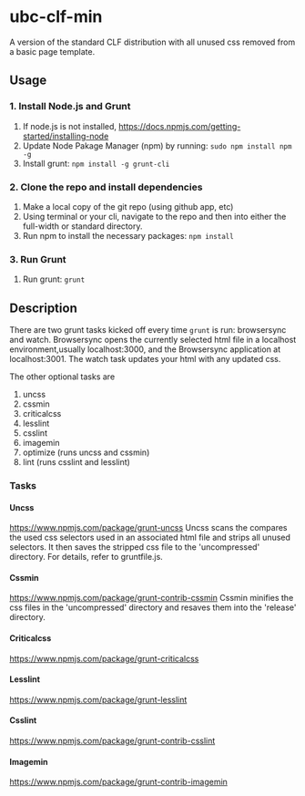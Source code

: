 # ubc-clf-min
A version of the standard CLF distribution with all unused css removed from a basic page template.

## Usage
### 1. Install Node.js and Grunt 
1. If node.js is not installed, https://docs.npmjs.com/getting-started/installing-node
2. Update Node Pakage Manager (npm) by running: 
    `sudo npm install npm -g`
3. Install grunt: 
    `npm install -g grunt-cli`

### 2. Clone the repo and install dependencies
1. Make a local copy of the git repo (using github app, etc)
2. Using terminal or your cli, navigate to the repo and then into either the full-width or standard directory. 
3. Run npm to install the necessary packages: 
    `npm install`

### 3. Run Grunt
1. Run grunt: 
    `grunt`

## Description
There are two grunt tasks kicked off every time `grunt` is run: browsersync and watch. Browsersync opens the currently selected html file in a localhost environment,usually localhost:3000, and the Browsersync application at localhost:3001. The watch task updates your html with any updated css.

The other optional tasks are
1. uncss
2. cssmin
3. criticalcss
4. lesslint
5. csslint
6. imagemin
7. optimize (runs uncss and cssmin)
8. lint (runs csslint and lesslint)

### Tasks
#### Uncss
https://www.npmjs.com/package/grunt-uncss
Uncss scans the compares the used css selectors used in an associated html file and strips all unused selectors. It then saves the stripped css file to the 'uncompressed' directory. For details, refer to gruntfile.js.

#### Cssmin
https://www.npmjs.com/package/grunt-contrib-cssmin
Cssmin minifies the css files in the 'uncompressed' directory and resaves them into the 'release' directory.

#### Criticalcss
https://www.npmjs.com/package/grunt-criticalcss

#### Lesslint
https://www.npmjs.com/package/grunt-lesslint

#### Csslint
https://www.npmjs.com/package/grunt-contrib-csslint

#### Imagemin
https://www.npmjs.com/package/grunt-contrib-imagemin
